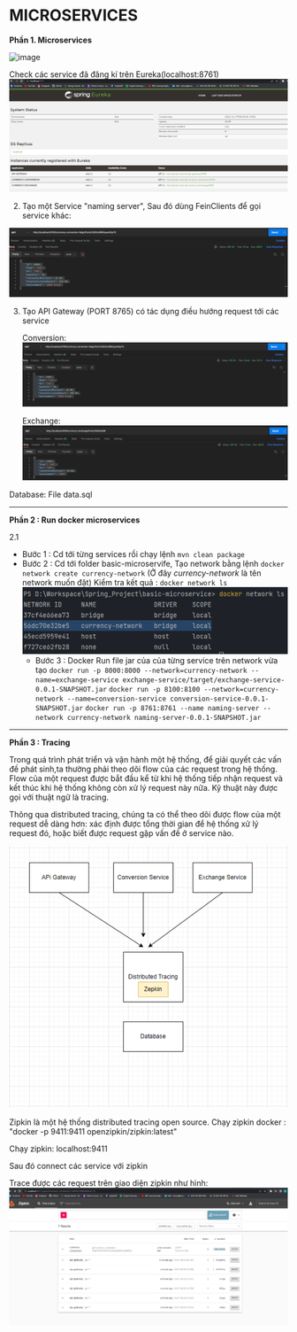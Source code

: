 # MICROSERVICES 

**Phần 1. Microservices**


![image](https://user-images.githubusercontent.com/101548961/195976908-359f5e36-b534-4a6d-8e91-8c8373a88a5e.png)

Check các service đã đăng kí trên Eureka(localhost:8761)
![img_6.png](img_6.png)

2. Tạo một Service "naming server", Sau đó dùng FeinClients để gọi service khác:

![img.png](img.png)

3. Tạo API Gateway (PORT 8765) có tác dụng điều hướng request tới các service

    Conversion:
![img_1.png](img_1.png)

    Exchange:
![img_2.png](img_2.png)

Database: File data.sql


------------------------------------------------------------------------------------------------------------------------
**Phần 2 : Run docker microservices**

2.1
- Bước 1 : Cd tới từng services rồi chạy lệnh `mvn clean package`
- Bước 2 : Cd tới folder basic-microservife, Tạo network bằng lệnh  `docker network create currency-network`
  (Ở đây _currency-network_ là tên network muốn đặt)
  Kiểm tra kết quả : `docker network ls`
        ![img_7.png](img_7.png)
  - Bước 3 : Docker Run file jar của của từng service trên network vừa tạo
      `docker run -p 8000:8000 --network=currency-network --name=exchange-service exchange-service/target/exchange-service-0.0.1-SNAPSHOT.jar`
      `docker run -p 8100:8100 --network=currency-network --name=conversion-service conversion-service-0.0.1-SNAPSHOT.jar`
      `docker run -p 8761:8761 --name naming-server --network currency-network naming-server-0.0.1-SNAPSHOT.jar`


------------------------------------------------------------------------------------------------------------------------
**Phần 3 : Tracing** 


Trong quá trình phát triển và vận hành một hệ thống, để giải quyết các vấn đề phát sinh,ta thường phải theo dõi 
flow của các request trong hệ thống. Flow của một request được bắt đầu kể từ khi hệ thống tiếp nhận request và kết thúc
khi hệ thống không còn xử lý request này nữa. Kỹ thuật này được gọi với thuật ngữ là tracing.

Thông qua distributed tracing, chúng ta có thể theo dõi được flow của một request dễ dàng hơn: xác định được tổng thời 
gian để hệ thống xử lý request đó, hoặc biết được request gặp vấn đề ở service nào.

![img_4.png](img_4.png)

Zipkin là một hệ thống distributed tracing open source. Chạy zipkin docker : "docker -p 9411:9411 openzipkin/zipkin:latest"


Chạy zipkin: localhost:9411

Sau đó connect các service với zipkin

Trace được các request trên giao diện zipkin như hình:
![img_5.png](img_5.png)
